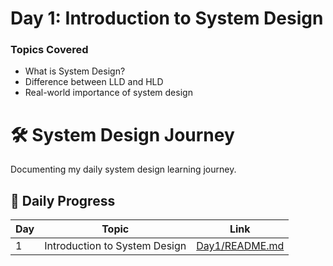 # Day 1: Introduction to System Design

### Topics Covered
- What is System Design?
- Difference between LLD and HLD
- Real-world importance of system design
# 🛠️ System Design Journey

Documenting my daily system design learning journey.

## 📅 Daily Progress

| Day | Topic | Link |
|-----|-------|------|
| 1 | Introduction to System Design | [Day1/README.md](./Day1/README.md) |
